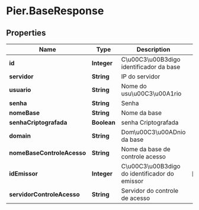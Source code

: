 # Pier.BaseResponse

## Properties
Name | Type | Description | Notes
------------ | ------------- | ------------- | -------------
**id** | **Integer** | C\u00C3\u00B3digo identificador da base | 
**servidor** | **String** | IP do servidor | 
**usuario** | **String** | Nome do usu\u00C3\u00A1rio | 
**senha** | **String** | Senha | 
**nomeBase** | **String** | Nome da base | 
**senhaCriptografada** | **Boolean** | senha Criptografada | 
**domain** | **String** | Dom\u00C3\u00ADnio da base | 
**nomeBaseControleAcesso** | **String** | Nome da base de controle acesso | 
**idEmissor** | **Integer** | C\u00C3\u00B3digo do identificador do emissor | [optional] 
**servidorControleAcesso** | **String** | Servidor do controle de acesso | 


